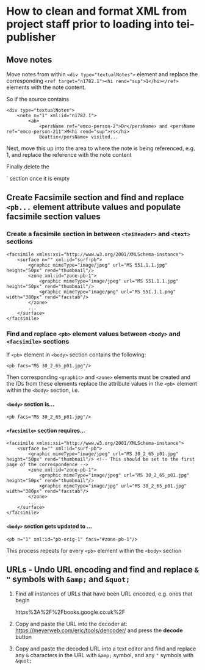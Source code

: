 # How to clean and format XML from project staff prior to loading into tei-publisher

## Move notes

Move notes from within `<div type="textualNotes">` element and replace the corresponding `<ref target="n1782.1"><hi rend="sup">1</hi></ref>` elements with the note content. 

So if the source contains

    <div type="textualNotes">
        <note n="1" xml:id="n1782.1">
            <ab>
                <persName ref="emco-person-2">Dr</persName> and <persName ref="emco-person-211">M<hi rend="sup">rs</hi> 
                Beattie</persName> visited...
    
Next, move this up into the <body> area to where the note is being referenced, e.g. <ref target="n1782.1"><hi rend="sup">1</hi></ref>, and replace the reference with the note content    

Finally delete the <div type="textualNotes">` section once it is empty
    
## Create Facsimile section and find and replace `<pb...` element attribute values and populate facsimile section values

### Create a **facsimile** section in between `<teiHeader>` and `<text>` sections

    <facsimile xmlns:xsi="http://www.w3.org/2001/XMLSchema-instance">
        <surface n="" xml:id="surf-pb">
            <graphic mimeType="image/jpeg" url="MS 551.1.1.jpg" height="50px" rend="thumbnail"/>
            <zone xml:id="zone-pb-1">
                <graphic mimeType="image/jpeg" url="MS 551.1.1.jpg" height="50px" rend="thumbnail"/>
                <graphic mimeType="image/png" url="MS 551.1.1.png" width="380px" rend="facstab"/>
            </zone>
            ...
        </surface>
    </facsimile>

### Find and replace `<pb>` element values between `<body>` and `<facsimile>` sections

If `<pb>` element in `<body>` section contains the following:

    <pb facs="MS 30_2_65_p01.jpg"/>
    
Then corresponding `<graphic>` and `<zone>` elements must be created and the IDs from these elements replace the attribute values in the `<pb>` element within the `<body>` section, i.e.

#### `<body>` section is...

    <pb facs="MS 30_2_65_p01.jpg"/>

#### `<facsimile>` section requires...

    <facsimile xmlns:xsi="http://www.w3.org/2001/XMLSchema-instance">
        <surface n="" xml:id="surf-pb">
            <graphic mimeType="image/jpeg" url="MS 30_2_65_p01.jpg" height="50px" rend="thumbnail"/> <!-- This should be set to the first page of the correspondence -->
            <zone xml:id="zone-pb-1">
                <graphic mimeType="image/jpeg" url="MS 30_2_65_p01.jpg" height="50px" rend="thumbnail"/>
                <graphic mimeType="image/jpg" url="MS 30_2_65_p01.jpg" width="380px" rend="facstab"/>
            </zone>
            ...
        </surface>
    </facsimile>

#### `<body>` section gets updated to ...

    <pb n="1" xml:id="pb-orig-1" facs="#zone-pb-1"/>

This process repeats for every `<pb>` element within the `<body>` section

## URLs - Undo URL encoding and find and replace `&` `"` symbols with `&amp;` and `&quot;`

1. Find all instances of URLs that have been URL encoded, e.g. ones that begin


    https%3A%2F%2Fbooks.google.co.uk%2F
    
     
1. Copy and paste the URL into the decoder at: https://meyerweb.com/eric/tools/dencoder/ and press the **decode** button

1. Copy and paste the decoded URL into a text editor and find and replace any `&` characters in the URL with `&amp;` symbol, and any `"` symbols with `&quot;`

